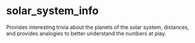 # solar_system_info
Provides interesting trivia about the planets of the solar system, distances, and provides analogies to better understand the numbers at play.
